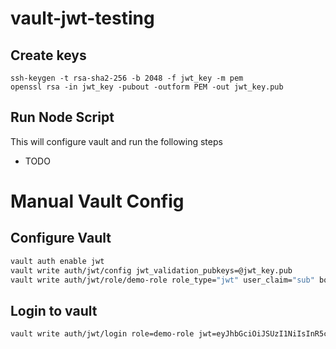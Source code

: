 # vault-jwt-testing

## Create keys
```
ssh-keygen -t rsa-sha2-256 -b 2048 -f jwt_key -m pem
openssl rsa -in jwt_key -pubout -outform PEM -out jwt_key.pub
```

## Run Node Script
This will configure vault and run the following steps
* TODO

# Manual Vault Config

## Configure Vault
```bash
vault auth enable jwt
vault write auth/jwt/config jwt_validation_pubkeys=@jwt_key.pub
vault write auth/jwt/role/demo-role role_type="jwt" user_claim="sub" bound_subject="vault"
```

## Login to vault
```bash
vault write auth/jwt/login role=demo-role jwt=eyJhbGciOiJSUzI1NiIsInR5cCI6IkpXVCJ9.eyJzdWIiOiJ2wqcxYXVsdCIsImlhdCI6MTczNzAyNzU1M30.y4H9aNirtIGg6KyUzijl098dTUZwRKitEJ0b6weueOVTqWRwPfiucweIM2-bUbFC9Yt9y_uaxUodXiFvxts4MAxG-KZfxpJSNreKIA6sQqwUHFZE-mAhQOndCKr5GDAygqK6XYFJFgMUOBqenLvWWvZB4Qz5DxJM5jrsQhN_FMjcXqXv8jptNBY1l_CLt98OvQ2DS5HxuQ8cYiQgN88Wsgg3nX2XeTQhZKlCDwXK2xu1PNooVx-NzGt3TGGA_JlYL8Uu746HOzU2vrEK6AKcOOoFg_sSHxmsrNoVVZTgVaxsUCAs2c0fodJR_Wc-WM79hqr5RtnK1M0KQAR5nhepRA
```